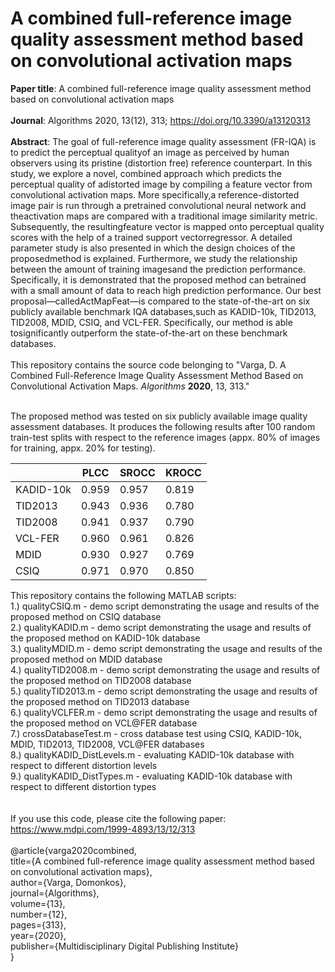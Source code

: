# A combined full-reference image quality assessment method based on convolutional activation maps
**Paper title**: A combined full-reference image quality assessment method based on convolutional activation maps<br/><br/>
**Journal**:  Algorithms 2020, 13(12), 313; https://doi.org/10.3390/a13120313<br/><br/> 
**Abstract**: The goal of full-reference image quality assessment (FR-IQA) is to predict the perceptual qualityof an image as perceived by human observers using its pristine (distortion free) reference counterpart. In this study, we explore a novel,  combined approach which predicts the perceptual quality of adistorted image by compiling a feature vector from convolutional activation maps. More specifically,a reference-distorted image pair is run through a pretrained convolutional neural network and theactivation maps are compared with a traditional image similarity metric. Subsequently, the resultingfeature vector is mapped onto perceptual quality scores with the help of a trained support vectorregressor. A detailed parameter study is also presented in which the design choices of the proposedmethod is explained. Furthermore, we study the relationship between the amount of training imagesand the prediction performance.  Specifically, it is demonstrated that the proposed method can betrained with a small amount of data to reach high prediction performance. Our best proposal—calledActMapFeat—is compared to the state-of-the-art on six publicly available benchmark IQA databases,such as KADID-10k, TID2013, TID2008, MDID, CSIQ, and VCL-FER. Specifically, our method is able tosignificantly outperform the state-of-the-art on these benchmark databases.<br/><br/>
This repository contains the source code belonging to "Varga, D. A Combined Full-Reference Image Quality Assessment Method Based on Convolutional Activation Maps. *Algorithms* **2020**, 13, 313."<br/><br/>


The proposed method was tested on six publicly available image quality assessment databases. It produces the following results after 100 random train-test splits with respect to the reference images (appx. 80% of images for training, appx. 20% for testing).

|                |PLCC      |SROCC     |KROCC     |
|----------------|----------|----------|----------|
|KADID-10k       |0.959     |0.957     |0.819     |
|TID2013         |0.943     |0.936     |0.780     |
|TID2008         |0.941     |0.937     |0.790     |
|VCL-FER         |0.960     |0.961     |0.826     |
|MDID            |0.930     |0.927     |0.769     |
|CSIQ            |0.971     |0.970     |0.850     |

This repository contains the following MATLAB scripts:<br/>
1.) qualityCSIQ.m - demo script demonstrating the usage and results of the proposed method on CSIQ database <br/>
2.) qualityKADID.m - demo script demonstrating the usage and results of the proposed method on KADID-10k database <br/>
3.) qualityMDID.m - demo script demonstrating the usage and results of the proposed method on MDID database <br/>
4.) qualityTID2008.m - demo script demonstrating the usage and results of the proposed method on TID2008 database <br/>
5.) qualityTID2013.m - demo script demonstrating the usage and results of the proposed method on TID2013 database <br/>
6.) qualityVCLFER.m - demo script demonstrating the usage and results of the proposed method on VCL@FER database <br/>
7.) crossDatabaseTest.m - cross database test using CSIQ, KADID-10k, MDID, TID2013, TID2008, VCL@FER databases <br/>
8.) qualityKADID_DistLevels.m - evaluating KADID-10k database with respect to different distortion levels <br/>
9.) qualityKADID_DistTypes.m - evaluating KADID-10k database with respect to different distortion types <br/>
<br/>
<br/>
If you use this code, please cite the following paper: https://www.mdpi.com/1999-4893/13/12/313<br/><br/>
@article{varga2020combined,<br/>
  title={A combined full-reference image quality assessment method based on convolutional activation maps},<br/>
  author={Varga, Domonkos},<br/>
  journal={Algorithms},<br/>
  volume={13},<br/>
  number={12},<br/>
  pages={313},<br/>
  year={2020},<br/>
  publisher={Multidisciplinary Digital Publishing Institute}<br/>
}<br/>
